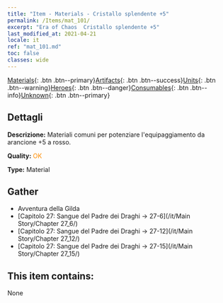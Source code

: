 ```yaml
---
title: "Item - Materials - Cristallo splendente +5"
permalink: /Items/mat_101/
excerpt: "Era of Chaos  Cristallo splendente +5"
last_modified_at: 2021-04-21
locale: it
ref: "mat_101.md"
toc: false
classes: wide
---
```

 [Materials](/it/Items/){: .btn .btn--primary}[Artifacts](/it/Items/Artifacts/){: .btn .btn--success}[Units](/it/Items/Units/){: .btn .btn--warning}[Heroes](/it/Items/Heroes/){: .btn .btn--danger}[Consumables](/it/Items/Consumables/){: .btn .btn--info}[Unknown](/it/Items/Unknown/){: .btn .btn--primary}

## Dettagli
 **Descrizione:** Materiali comuni per potenziare l'equipaggiamento da arancione +5 a rosso.

 **Quality:** <span style="color: #FF8C00">OK</span>

 **Type:** Material

## Gather

*    Avventura della Gilda 
*    [Capitolo 27: Sangue del Padre dei Draghi -> 27-6](/it/Main Story/Chapter 27_6/) 
*    [Capitolo 27: Sangue del Padre dei Draghi -> 27-12](/it/Main Story/Chapter 27_12/) 
*    [Capitolo 27: Sangue del Padre dei Draghi -> 27-15](/it/Main Story/Chapter 27_15/) 

## This item contains:

  None

